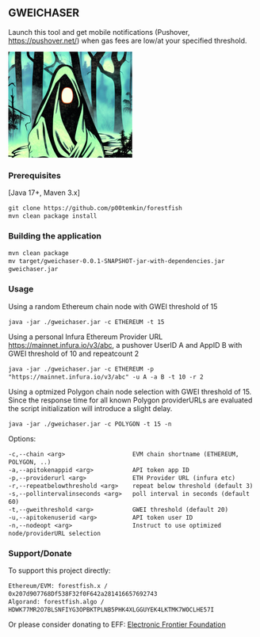 ## GWEICHASER

Launch this tool and get mobile notifications (Pushover, <https://pushover.net/>) when gas fees are low/at your specified threshold.

![alt text](https://github.com/p00temkin/gweichaser/blob/master/img/gweichase.png?raw=true)

### Prerequisites

[Java 17+, Maven 3.x]

   ```
git clone https://github.com/p00temkin/forestfish
mvn clean package install
   ```

### Building the application

   ```
   mvn clean package
   mv target/gweichaser-0.0.1-SNAPSHOT-jar-with-dependencies.jar gweichaser.jar
   ```

### Usage

Using a random Ethereum chain node with GWEI threshold of 15

   ```
   java -jar ./gweichaser.jar -c ETHEREUM -t 15
   ```

Using a personal Infura Ethereum Provider URL <https://mainnet.infura.io/v3/abc>, a pushover UserID A and AppID B with GWEI threshold of 10 and repeatcount 2

   ```
   java -jar ./gweichaser.jar -c ETHEREUM -p "https://mainnet.infura.io/v3/abc" -u A -a B -t 10 -r 2
   ```

Using a optmized Polygon chain node selection with GWEI threshold of 15. Since the response time for all known Polygon providerURLs are evaluated the script initialization will introduce a slight delay.

   ```
   java -jar ./gweichaser.jar -c POLYGON -t 15 -n
   ```

Options:

   ```
 -c,--chain <arg>                   EVM chain shortname (ETHEREUM, POLYGON, ..)
 -a,--apitokenappid <arg>           API token app ID
 -p,--providerurl <arg>             ETH Provider URL (infura etc)
 -r,--repeatbelowthreshold <arg>    repeat below threshold (default 3)
 -s,--pollintervalinseconds <arg>   poll interval in seconds (default 60)
 -t,--gweithreshold <arg>           GWEI threshold (default 20)
 -u,--apitokenuserid <arg>          API token user ID
 -n,--nodeopt <arg>                 Instruct to use optimized node/providerURL selection
   ```

### Support/Donate

To support this project directly:

   ```
   Ethereum/EVM: forestfish.x / 0x207d907768Df538F32f0F642a281416657692743
   Algorand: forestfish.algo / HDWK77MR2O7BLSNFIYG3OPBKTPLNB5PHK4XLGGUYEK4LKTMK7WOCLHE57I
   ```

Or please consider donating to EFF:
[Electronic Frontier Foundation](https://supporters.eff.org/donate)
